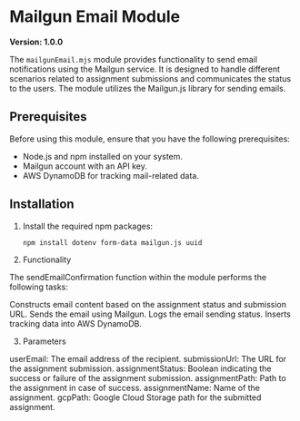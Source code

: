 # Mailgun Email Module

**Version: 1.0.0**

The `mailgunEmail.mjs` module provides functionality to send email notifications using the Mailgun service. It is designed to handle different scenarios related to assignment submissions and communicates the status to the users. The module utilizes the Mailgun.js library for sending emails.

## Prerequisites

Before using this module, ensure that you have the following prerequisites:

- Node.js and npm installed on your system.
- Mailgun account with an API key.
- AWS DynamoDB for tracking mail-related data.

## Installation

1. Install the required npm packages:

   ```bash
   npm install dotenv form-data mailgun.js uuid
   
2. Functionality

The sendEmailConfirmation function within the module performs the following tasks:

Constructs email content based on the assignment status and submission URL.
Sends the email using Mailgun.
Logs the email sending status.
Inserts tracking data into AWS DynamoDB.

3. Parameters

userEmail: The email address of the recipient.
submissionUrl: The URL for the assignment submission.
assignmentStatus: Boolean indicating the success or failure of the assignment submission.
assignmentPath: Path to the assignment in case of success.
assignmentName: Name of the assignment.
gcpPath: Google Cloud Storage path for the submitted assignment.
